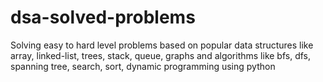 # dsa-solved-problems
Solving easy to hard level problems based on popular data structures like array, linked-list, trees, stack, queue, graphs and algorithms like bfs, dfs, spanning tree, search, sort, dynamic programming using python

